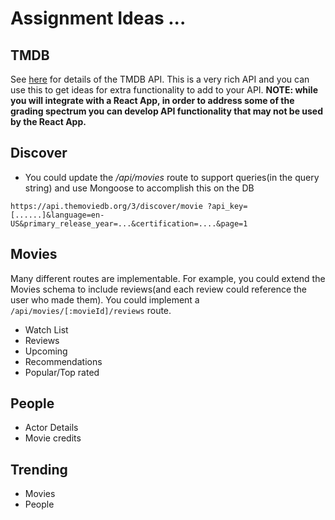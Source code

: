 # Assignment Ideas ...

## TMDB

See [here](https://developers.themoviedb.org/3/getting-started/introduction) for details of the TMDB API. 
This is a very rich API and you can use this to get ideas for extra functionality to add to your API. 
**NOTE: while you will integrate with a React App, in order to address some of the grading spectrum you can develop API functionality that may not be used by the React App.**

## Discover

- You could update the */api/movies* route to support queries(in the query string) and use Mongoose to accomplish this on the DB
~~~
https://api.themoviedb.org/3/discover/movie ?api_key=[......]&language=en-US&primary_release_year=...&certification=....&page=1
~~~

## Movies

Many different routes are implementable. For example, you could extend the Movies schema to include reviews(and each review could reference the user who made them). You could implement a ``/api/movies/[:movieId]/reviews`` route. 
  
- Watch List  
- Reviews
- Upcoming
- Recommendations
- Popular/Top rated

## People

- Actor Details
- Movie credits

## Trending 

- Movies
- People